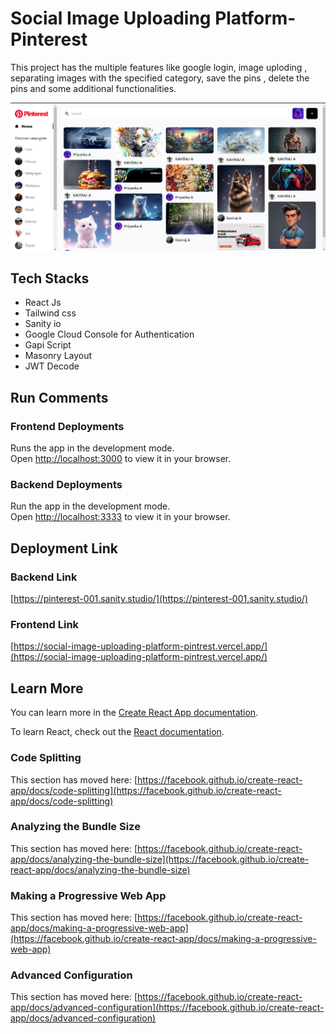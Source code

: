 # Social Image Uploading Platform- Pinterest

This project has the multiple features like google login, image uploding , separating images with the specified category, save the pins , delete the pins and some additional functionalities.

![MasterHead](https://github.com/PRIYANKAec/Social-Image-Uploading-Platform-Pintrest/blob/main/Output_Images/Home%20Page.png)

## Tech Stacks

 * React Js
 * Tailwind css
 * Sanity io
 * Google Cloud Console for Authentication
 * Gapi Script
 * Masonry Layout
 * JWT Decode

## Run Comments
### Frontend Deployments

Runs the app in the development mode.\
Open [http://localhost:3000](http://localhost:3000) to view it in your browser.

### Backend Deployments

Run the app in the development mode.\
Open [http://localhost:3333](http://localhost:3333) to view it in your browser.

## Deployment Link

### Backend Link
[https://pinterest-001.sanity.studio/](https://pinterest-001.sanity.studio/)

### Frontend Link
[https://social-image-uploading-platform-pintrest.vercel.app/](https://social-image-uploading-platform-pintrest.vercel.app/)


## Learn More

You can learn more in the [Create React App documentation](https://facebook.github.io/create-react-app/docs/getting-started).

To learn React, check out the [React documentation](https://reactjs.org/).

### Code Splitting

This section has moved here: [https://facebook.github.io/create-react-app/docs/code-splitting](https://facebook.github.io/create-react-app/docs/code-splitting)

### Analyzing the Bundle Size

This section has moved here: [https://facebook.github.io/create-react-app/docs/analyzing-the-bundle-size](https://facebook.github.io/create-react-app/docs/analyzing-the-bundle-size)

### Making a Progressive Web App

This section has moved here: [https://facebook.github.io/create-react-app/docs/making-a-progressive-web-app](https://facebook.github.io/create-react-app/docs/making-a-progressive-web-app)

### Advanced Configuration

This section has moved here: [https://facebook.github.io/create-react-app/docs/advanced-configuration](https://facebook.github.io/create-react-app/docs/advanced-configuration)